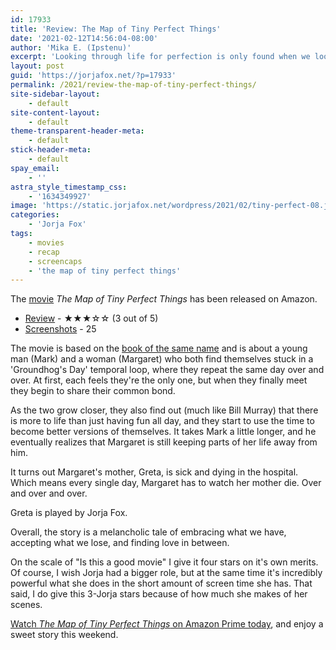```yaml
---
id: 17933
title: 'Review: The Map of Tiny Perfect Things'
date: '2021-02-12T14:56:04-08:00'
author: 'Mika E. (Ipstenu)'
excerpt: 'Looking through life for perfection is only found when we look at the smaller things. Check out the movie.'
layout: post
guid: 'https://jorjafox.net/?p=17933'
permalink: /2021/review-the-map-of-tiny-perfect-things/
site-sidebar-layout:
    - default
site-content-layout:
    - default
theme-transparent-header-meta:
    - default
stick-header-meta:
    - default
spay_email:
    - ''
astra_style_timestamp_css:
    - '1634349927'
image: 'https://static.jorjafox.net/wordpress/2021/02/tiny-perfect-08.jpg'
categories:
    - 'Jorja Fox'
tags:
    - movies
    - recap
    - screencaps
    - 'the map of tiny perfect things'
---
```


<p>The <a href="https://www.amazon.com/gp/product/B08RW16M2N/ref=as_li_tl?ie=UTF8&amp;tag=ipsteorg-20&amp;camp=1789&amp;creative=9325&amp;linkCode=as2&amp;creativeASIN=B08RW16M2N&amp;linkId=f5ccdff07f97808b36a136f4ed65fc94">movie</a> <em>The Map of Tiny Perfect Things</em> has been released on Amazon. </p>

<ul id="block-98bc5a74-e766-40f2-aeaa-b57a20cda4e3"><li><a href="https://jorjafox.net/library/actor/map-of-tiny-perfect-things/">Review</a> - ★★★☆☆ (3 out of 5)</li><li><a href="https://jorjafox.net/gallery/movies/3022/screencaps/">Screenshots</a> - 25</li></ul>

<p>The movie is based on the <a href="https://www.amazon.com/gp/product/B08T97NM62/ref=as_li_tl?ie=UTF8&amp;tag=ipsteorg-20&amp;camp=1789&amp;creative=9325&amp;linkCode=as2&amp;creativeASIN=B08T97NM62&amp;linkId=aa057632e2854ab405b7e19b17bd0e2f">book of the same name</a> and is about a young man (Mark) and a woman (Margaret) who both find themselves stuck in a 'Groundhog's Day' temporal loop, where they repeat the same day over and over. At first, each feels they're the only one, but when they finally meet they begin to share their common bond.</p>

<p>As the two grow closer, they also find out (much like Bill Murray) that there is more to life than just having fun all day, and they start to use the time to become better versions of themselves. It takes Mark a little longer, and he eventually realizes that Margaret is still keeping parts of her life away from him.</p>

<p>It turns out Margaret's mother, Greta, is sick and dying in the hospital. Which means every single day, Margaret has to watch her mother die. Over and over and over.</p>

<p>Greta is played by Jorja Fox.</p>

<p>Overall, the story is a melancholic tale of embracing what we have, accepting what we lose, and finding love in between.</p>

<p>On the scale of "Is this a good movie" I give it four stars on it's own merits. Of course, I wish Jorja had a bigger role, but at the same time it's incredibly powerful what she does in the short amount of screen time she has. That said, I do give this 3-Jorja stars because of how much she makes of her scenes.</p>

<p><a href="https://www.amazon.com/gp/product/B08RW16M2N/ref=as_li_tl?ie=UTF8&amp;tag=ipsteorg-20&amp;camp=1789&amp;creative=9325&amp;linkCode=as2&amp;creativeASIN=B08RW16M2N&amp;linkId=f5ccdff07f97808b36a136f4ed65fc94">Watch <em>The Map of Tiny Perfect Things</em> on Amazon Prime today</a>, and enjoy a sweet story this weekend.</p>
